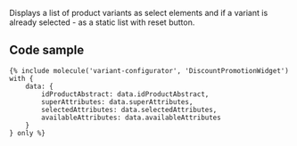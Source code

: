 Displays a list of product variants as select elements and if a variant is already selected - as a static list with reset button.

## Code sample 

```
{% include molecule('variant-configurator', 'DiscountPromotionWidget') with {
    data: {
        idProductAbstract: data.idProductAbstract,
        superAttributes: data.superAttributes,
        selectedAttributes: data.selectedAttributes,
        availableAttributes: data.availableAttributes
    }
} only %}
```
